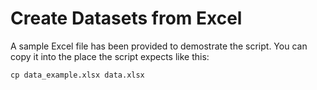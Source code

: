 # Create Datasets from Excel

A sample Excel file has been provided to demostrate the script. You can copy it into the place the script expects like this:

```
cp data_example.xlsx data.xlsx
```

